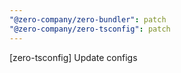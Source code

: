 ```yaml
---
"@zero-company/zero-bundler": patch
"@zero-company/zero-tsconfig": patch
---
```


[zero-tsconfig] Update configs
